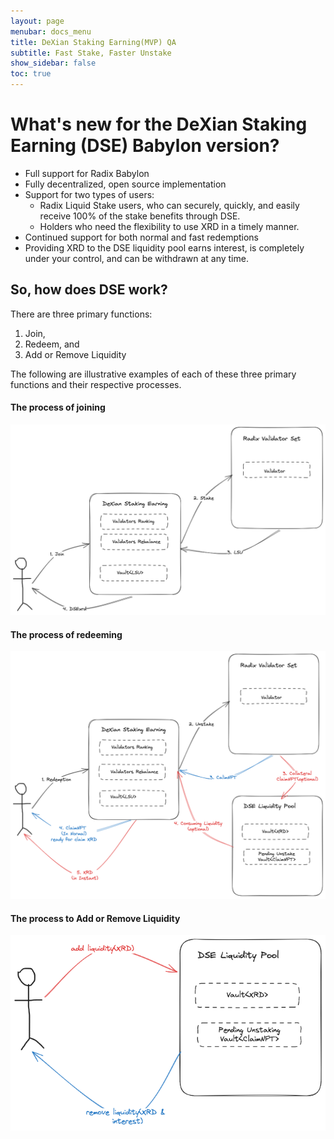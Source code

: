 ```yaml
---
layout: page
menubar: docs_menu
title: DeXian Staking Earning(MVP) QA
subtitle: Fast Stake, Faster Unstake
show_sidebar: false
toc: true
---
```



# What's new for the DeXian Staking Earning (DSE) Babylon version?

* Full support for Radix Babylon
* Fully decentralized, open source implementation
* Support for two types of users:
    * Radix Liquid Stake users, who can securely, quickly, and easily receive 100% of the stake benefits through DSE.
    * Holders who need the flexibility to use XRD in a timely manner.
* Continued support for both normal and fast redemptions
* Providing XRD to the DSE liquidity pool earns interest, is completely under your control, and can be withdrawn at any time.


## So, how does DSE work?

There are three primary functions: 
1. Join,
2. Redeem, and 
3. Add or Remove Liquidity


The following are illustrative examples of each of these three primary functions and their respective processes.

#### The process of joining

![Join](/assets/images/stake.png)

#### The process of redeeming
![Redeem](/assets/images/unstake.png)

#### The process to Add or Remove Liquidity
![add/remove liquidity](/assets/images/add_remove_liquidity.png)
